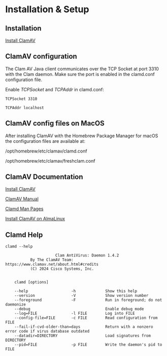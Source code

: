# Installation & Setup


## Installation

[Install ClamAV](https://www.liquidweb.com/blog/install-clamav/)


## ClamAV configuration

The Clam AV Java client communicates over the TCP Socket at port 3310 with the Clam daemon. 
Make sure the port is enabled in the clamd.conf configuration file.

Enable _TCPSocket_ and _TCPAddr_ in clamd.conf:

```
TCPSocket 3310

TCPAddr localhost
```


## ClamAV config files on MacOS

After installing ClamAV with the Homebrew Package Manager for macOS the configuration files
are available at:

/opt/homebrew/etc/clamav/clamd.conf

/opt/homebrew/etc/clamav/freshclam.conf


## ClamAV Documentation

[Install ClamAV](https://www.liquidweb.com/blog/install-clamav/)

[ClamAV Manual](https://docs.clamav.net/manual/Usage.html)

[Clamd Man Pages](https://linux.die.net/man/8/clamd)

[Install ClamAV on AlmaLinux](https://truehost.com/support/knowledge-base/how-to-install-clamav-for-malware-scanning-on-linux/)



## Clamd Help

```
clamd --help

                      Clam AntiVirus: Daemon 1.4.2
           By The ClamAV Team: https://www.clamav.net/about.html#credits
           (C) 2024 Cisco Systems, Inc.


    clamd [options]

    --help                   -h             Show this help
    --version                -V             Show version number
    --foreground             -F             Run in foreground; do not daemonize
    --debug                                 Enable debug mode
    --log=FILE               -l FILE        Log into FILE
    --config-file=FILE       -c FILE        Read configuration from FILE
    --fail-if-cvd-older-than=days           Return with a nonzero error code if virus database outdated
    --datadir=DIRECTORY                     Load signatures from DIRECTORY
    --pid=FILE               -p FILE        Write the daemon's pid to FILE
```
